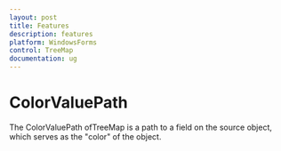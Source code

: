 ```yaml
---
layout: post
title: Features
description: features
platform: WindowsForms
control: TreeMap
documentation: ug
---
```


# ColorValuePath

The ColorValuePath ofTreeMap is a path to a field on the source object, which serves as the "color" of the object. 